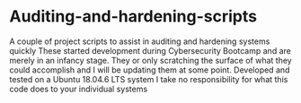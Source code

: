 # Auditing-and-hardening-scripts
A couple of project scripts to assist in auditing and hardening systems quickly
These started development during Cybersecurity Bootcamp and are merely in an infancy stage. They or only scratching the surface of what they could accomplish and I will be updating them at some point. 
Developed and tested on a Ubuntu 18.04.6 LTS system
I take no responsibility for what this code does to your individual systems
